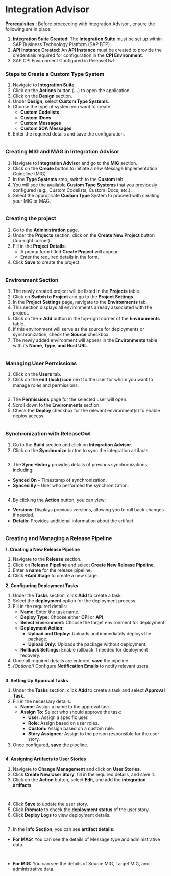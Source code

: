 # Integration Advisor

**Prerequisites** : Before proceeding with Integration Advisor , ensure the following are in place:

1. **Integration Suite Created**: The **Integration Suite** must be set up within SAP Business Technology Platform (SAP BTP).
2. **API Instance Created**: An **API Instance** must be created to provide the credentials required for configuration in the **CPI Environment**.
3. SAP CPI Environment Configured in ReleaseOwl

### **Steps to Create a Custom Type System** <a href="#pdf-page-gq2jqh5hz5sfguou1udk-steps-to-create-a-custom-type-system" id="pdf-page-gq2jqh5hz5sfguou1udk-steps-to-create-a-custom-type-system"></a>

1. Navigate to **Integration Suite**.
2. Click on the **Actions** button (**...**) to open the application.
3. Click on the **Design** section.
4. Under **Design**, select **Custom Type Systems**.
5. Choose the type of system you want to create:
   * **Custom Codelists**
   * **Custom IDocs**
   * **Custom Messages**
   * **Custom SOA Messages**
6. Enter the required details and save the configuration.

<figure><img src="../../../.gitbook/assets/image (97).png" alt=""><figcaption></figcaption></figure>

### **Creating MIG and MAG in Integration Advisor** <a href="#pdf-page-gq2jqh5hz5sfguou1udk-creating-mig-and-mag-in-integration-advisor" id="pdf-page-gq2jqh5hz5sfguou1udk-creating-mig-and-mag-in-integration-advisor"></a>

1. Navigate to **Integration Advisor** and go to the **MIG** section.
2. Click on the **Create** button to initiate a new Message Implementation Guideline (MIG).
3. In the **Type Systems** step, switch to the **Custom** tab.
4. You will see the available **Custom Type Systems** that you previously configured (e.g., Custom Codelists, Custom IDocs, etc.).
5. Select the appropriate **Custom Type** System to proceed with creating your MIG or MAG.

<figure><img src="../../../.gitbook/assets/image (1122).png" alt=""><figcaption></figcaption></figure>

### **Creating the project** <a href="#pdf-page-gq2jqh5hz5sfguou1udk-creating-the-project" id="pdf-page-gq2jqh5hz5sfguou1udk-creating-the-project"></a>

1. Go to the **Administration** page.
2. Under the **Projects** section, click on the **Create New Project** button (top-right corner).
3. Fill in the **Project Details**:
   * A popup form titled **Create Project** will appear.
   * Enter the required details in the form.
4. Click **Save** to create the project.

<figure><img src="../../../.gitbook/assets/image (1326).png" alt=""><figcaption></figcaption></figure>

### **Environment Section** <a href="#pdf-page-gq2jqh5hz5sfguou1udk-environment-section" id="pdf-page-gq2jqh5hz5sfguou1udk-environment-section"></a>

1. The newly created project will be listed in the **Projects** table.
2. Click on **Switch to Project** and go to the **Project Settings**.
3. In the **Project Settings** page, navigate to the **Environments** tab.
4. This section displays all environments already associated with the project.
5. Click on the **+ Add** button in the top-right corner of the **Environments** table.
6. If this environment will serve as the source for deployments or synchronization, check the **Source** checkbox.
7. The newly added environment will appear in the **Environments** table with its **Name, Type, and Host URL**.

<figure><img src="../../../.gitbook/assets/image (1327).png" alt=""><figcaption></figcaption></figure>

### Managing User Permissions <a href="#pdf-page-gq2jqh5hz5sfguou1udk-managing-user-permissions" id="pdf-page-gq2jqh5hz5sfguou1udk-managing-user-permissions"></a>

1. Click on the **Users** tab.
2. Click on the **edit (lock) icon** next to the user for whom you want to manage roles and permissions.

<figure><img src="../../../.gitbook/assets/image (1328).png" alt=""><figcaption></figcaption></figure>

3. The **Permissions** page for the selected user will open.
4. Scroll down to the **Environments** section.
5. Check the **Deploy** checkbox for the relevant environment(s) to enable deploy access.

<figure><img src="../../../.gitbook/assets/image (1329).png" alt=""><figcaption></figcaption></figure>

### Synchronization with ReleaseOwl <a href="#pdf-page-gq2jqh5hz5sfguou1udk-synchronization-with-releaseowl" id="pdf-page-gq2jqh5hz5sfguou1udk-synchronization-with-releaseowl"></a>

1. Go to the **Build** section and click on **Integration Advisor**.
2. Click on the **Synchronize** button to sync the integration artifacts.

<figure><img src="../../../.gitbook/assets/image (85).png" alt=""><figcaption></figcaption></figure>

3. The **Sync History** provides details of previous synchronizations, including:

* **Synced On** – Timestamp of synchronization.
* **Synced By** – User who performed the synchronization.

<figure><img src="../../../.gitbook/assets/image (84).png" alt=""><figcaption></figcaption></figure>

4. By clicking the **Action** button, you can view:

* **Versions**: Displays previous versions, allowing you to roll back changes if needed.
* **Details**: Provides additional information about the artifact.

<figure><img src="../../../.gitbook/assets/image (86).png" alt=""><figcaption></figcaption></figure>

### **Creating and Managing a Release Pipeline** <a href="#pdf-page-gq2jqh5hz5sfguou1udk-creating-and-managing-a-release-pipeline" id="pdf-page-gq2jqh5hz5sfguou1udk-creating-and-managing-a-release-pipeline"></a>

**1. Creating a New Release Pipeline**

1. Navigate to the **Release** section.
2. Click on **Release Pipeline** and select **Create New Release Pipeline**.
3. Enter a **name** for the release pipeline.
4. Click **+Add Stage** to create a new stage.

**2. Configuring Deployment Tasks**

1. Under the **Tasks** section, click **Add** to create a task.
2. Select the **deployment** option for the deployment process.
3. Fill in the required details:
   * **Name:** Enter the task name.
   * **Deploy Type:** Choose either **CPI** or **API**.
   * **Select Environment:** Choose the target environment for deployment.
   * **Deployment Action:**
     * **Upload and Deploy:** Uploads and immediately deploys the package.
     * **Upload Only:** Uploads the package without deployment.
   * **Rollback Settings:** Enable rollback if needed for deployment recovery.
4. Once all required details are entered, **save** the pipeline.
5. _(Optional)_ Configure **Notification Emails** to notify relevant users.

<figure><img src="../../../.gitbook/assets/image (87).png" alt=""><figcaption></figcaption></figure>

**3. Setting Up Approval Tasks**

1. Under the **Tasks** section, click **Add** to create a task and select **Approval Task**.
2. Fill in the necessary details:
   * **Name:** Assign a name to the approval task.
   * **Assign To:** Select who should approve the task:
     * **User:** Assign a specific user.
     * **Role:** Assign based on user roles.
     * **Custom:** Assign based on a custom rule.
     * **Story Assignee:** Assign to the person responsible for the user story.
3. Once configured, **save** the pipeline.

<figure><img src="../../../.gitbook/assets/image (88).png" alt=""><figcaption></figcaption></figure>

**4. Assigning Artifacts to User Stories**

1. Navigate to **Change Management** and click on **User Stories**.
2. Click **Create New User Story**, fill in the required details, and save it.
3. Click on the **Action** button, select **Edit**, and add the **integration artifacts**.

<figure><img src="../../../.gitbook/assets/image (89).png" alt=""><figcaption></figcaption></figure>

<figure><img src="../../../.gitbook/assets/image (90).png" alt=""><figcaption></figcaption></figure>

4. Click **Save** to update the user story.
5. Click **Promote** to check the **deployment status** of the user story.
6. Click **Deploy Logs** to view deployment details.

<figure><img src="../../../.gitbook/assets/image (91).png" alt=""><figcaption></figcaption></figure>

7. In the **Info Section**, you can see **artifact details**:

* **For MAG:**  You can see the details of Message type and administrative data.

<figure><img src="../../../.gitbook/assets/image (95).png" alt=""><figcaption></figcaption></figure>

<figure><img src="../../../.gitbook/assets/image (96).png" alt=""><figcaption></figcaption></figure>

* **For MIG:** You can see the details of Source MIG, Target MIG, and administrative data.

<figure><img src="../../../.gitbook/assets/image (94).png" alt=""><figcaption></figcaption></figure>

<figure><img src="../../../.gitbook/assets/image (93).png" alt=""><figcaption></figcaption></figure>
